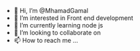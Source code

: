 - 👋 Hi, I’m @MhamadGamal
- 👀 I’m interested in Front end development
- 🌱 I’m currently learning node js
- 💞️ I’m looking to collaborate on 
- 📫 How to reach me ...

<!---
MhamadGamal/MhamadGamal is a ✨ special ✨ repository because its `README.md` (this file) appears on your GitHub profile.
You can click the Preview link to take a look at your changes.
--->
